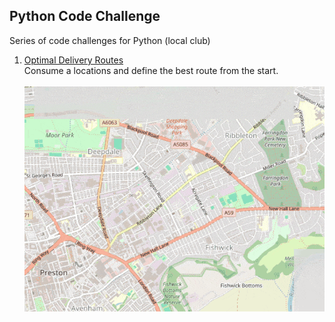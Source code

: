 ## Python Code Challenge
Series of code challenges for Python (local club) 

1. [Optimal Delivery Routes](optimal_delivery_routes/main.py)<br/>
Consume a locations and define the best route from the start.<br /><br />
![Optimal Delivery Routes](.output/optimal_delivery_routes.gif)